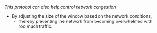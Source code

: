 *This protocol can also help control network congestion*
- By adjusting the size of the window based on the network conditions,
	- thereby preventing the network from becoming overwhelmed with too much traffic.
